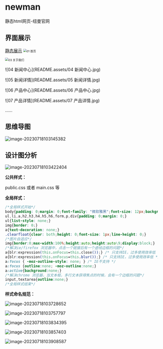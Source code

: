 # newman
 静态html网页-纽曼官网

## 界面展示
[静态展示](https://1941289645.github.io/newman/)
<img src="README.assets/01 首页.jpg" alt="01 首页" style="zoom:67%;" />

<img src="README.assets/03 关于我们.jpg" alt="03 关于我们" style="zoom:67%;" />

![04 新闻中心](README.assets/04 新闻中心.jpg)

![05 新闻详情](README.assets/05 新闻详情.jpg)

![06 产品中心](README.assets/06 产品中心.jpg)

![07 产品详情](README.assets/07 产品详情.jpg)

……

## 思维导图

![image-20230718103145382](README.assets/image-20230718103145382.png)

## 设计图分析

![image-20230718103422404](README.assets/image-20230718103422404.png)

**公共样式：**

 public.css 或者 main.css 等

**全局样式：**

```css
/*全局样式开始*/
body{padding: 0;margin: 0;font-family: "微软雅黑";font-size: 12px;background: #ffffff;}
ul,li,a,h2,h3,h4,h5,h6,form,p,div{padding: 0;margin: 0;}
ul{list-style: none;}
img{border: 0;}
a{text-decoration: none;}
.clearfloat{clear: both;height: 0;font-size: 1px;line-height: 0;}
/*图片自适应*/
img{border:0;max-width:100%;height:auto;height:auto\9;display:block;}
/*解决ie/firefox 浏览器中，点击一个链接后有一个虚线边框的问题*/
a{blr:expression(this.onFocus=this.close());} /* 只支持IE，过多使用效率低 */ 
a{blr:expression(this.onFocus=this.blur());} /* 只支持IE，过多使用效率低 */ 
a:focus { -moz-outline-style: none; } /* IE不支持 */ 
a:focus {outline:none; -moz-outline:none;}
a:active{background:none;}
/*解决chrome 浏览器，当文本框，多行文本获得焦点的时候，会有一个边框的问题*/
input,textarea{outline:none;}
/*全局样式结束*/
```

**样式命名规范：**

![image-20230718103728652](README.assets/image-20230718103728652.png)

![image-20230718103757797](README.assets/image-20230718103757797.png)

![image-20230718103834395](README.assets/image-20230718103834395.png)

![image-20230718103857403](README.assets/image-20230718103857403.png)

![image-20230718103908587](README.assets/image-20230718103908587.png)
